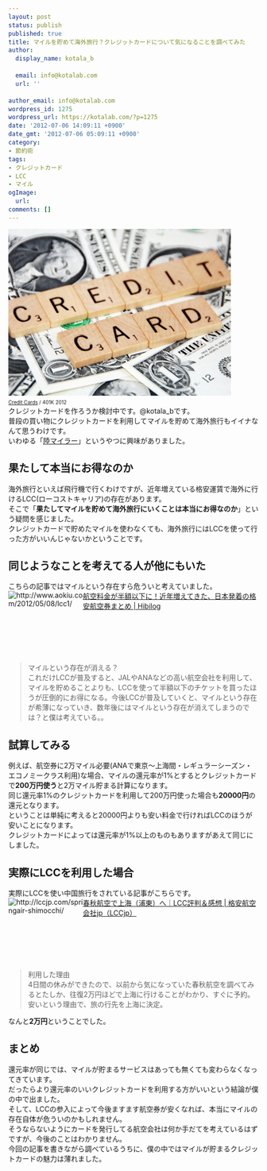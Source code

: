 ```yaml
---
layout: post
status: publish
published: true
title: マイルを貯めて海外旅行？クレジットカードについて気になることを調べてみた
author:
  display_name: kotala_b

  email: info@kotalab.com
  url: ''

author_email: info@kotalab.com
wordpress_id: 1275
wordpress_url: https://kotalab.com/?p=1275
date: '2012-07-06 14:09:11 +0900'
date_gmt: '2012-07-06 05:09:11 +0900'
category:
- 節約術
tags:
- クレジットカード
- LCC
- マイル
ogImage:
  url:
comments: []
---
```

<p><a href="/wp-content/uploads/credit_120706.jpg" align="left" target="_blank"><img src="/wp-content/uploads/credit_120706.jpg" alt="" title="credit_120706" width="448" height="336" class="alignnone size-full wp-image-1292" /></a><br />
<span style="font-size:10px;"><a href="https://www.flickr.com/photos/68751915@N05/6355848263/" target="_blank">Credit Cards</a> / 401K 2012</span><br />
クレジットカードを作ろうか検討中です。@kotala_bです。<br />
普段の買い物にクレジットカードを利用してマイルを貯めて海外旅行もイイナなんて思うわけです。<br />
いわゆる「<a href="https://d.hatena.ne.jp/keyword/%CE%A6%A5%DE%A5%A4%A5%E9%A1%BC" title="陸マイラーとは" target="_blank">陸マイラー</a>」というやつに興味がありました。<br />
</p>
<!--more-->
<h2>果たして本当にお得なのか</h2>
<p>海外旅行といえば飛行機で行くわけですが、近年増えている格安運賃で海外に行けるLCC(ローコストキャリア)の存在があります。<br />
そこで「<strong>果たしてマイルを貯めて海外旅行にいくことは本当にお得なのか</strong>」という疑問を感じました。<br />
クレジットカードで貯めたマイルを使わなくても、海外旅行にはLCCを使って行った方がいいんじゃないかということです。</p>
<h2>同じようなことを考えてる人が他にもいた</h2>
<p>こちらの記事ではマイルという存在すら危ういと考えていました。<br />
<a href="http://www.aokiu.com/2012/05/08/lcc1/" target="_blank"><img title="航空料金が半額以下に！近年増えてきた、日本発着の格安航空券まとめ | Hibilog" src="https://capture.heartrails.com/150x130?http://www.aokiu.com/2012/05/08/lcc1/" alt="http://www.aokiu.com/2012/05/08/lcc1/" width="150" height="130" align="left" /></a><a href="http://www.aokiu.com/2012/05/08/lcc1/" title="航空料金が半額以下に！近年増えてきた、日本発着の格安航空券まとめ | Hibilog" target="_blank">航空料金が半額以下に！近年増えてきた、日本発着の格安航空券まとめ | Hibilog</a><br style="clear:both;" /></p>
<blockquote><p>マイルという存在が消える？<br />
これだけLCCが普及すると、JALやANAなどの高い航空会社を利用して、マイルを貯めることよりも、LCCを使って半額以下のチケットを買ったほうが圧倒的にお得になる。今後LCCが普及していくと、マイルという存在が希薄になっていき、数年後にはマイルという存在が消えてしまうのでは？と僕は考えている。。</p></blockquote>
<h2>試算してみる</h2>
<p>例えば、航空券に2万マイル必要(ANAで東京～上海間・レギュラーシーズン・エコノミークラス利用)な場合、マイルの還元率が1%とするとクレジットカードで<strong>200万円使う</strong>と2万マイル貯まる計算になります。<br />
同じ還元率1%のクレジットカードを利用して200万円使った場合も<strong>20000円</strong>の還元となります。<br />
ということは単純に考えると20000円よりも安い料金で行ければLCCのほうが安いことになります。<br />
クレジットカードによっては還元率が1%以上のものもありますがあえて同じにしました。</p>
<h2>実際にLCCを利用した場合</h2>
<p>実際にLCCを使い中国旅行をされている記事がこちらです。<br />
<a href="http://lccjp.com/springair-shimocchi/" target="_blank"><img title="春秋航空で上海（浦東）へ｜LCC評判＆感想 | 格安航空会社jp（LCCjp）" src="https://capture.heartrails.com/150x130/1341546719855?http://lccjp.com/springair-shimocchi/" alt="http://lccjp.com/springair-shimocchi/" width="150" height="130" align="left" /></a><a href="http://lccjp.com/springair-shimocchi/" title="春秋航空で上海（浦東）へ｜LCC評判＆感想 | 格安航空会社jp（LCCjp）" target="_blank">春秋航空で上海（浦東）へ｜LCC評判＆感想 | 格安航空会社jp（LCCjp）</a><br style="clear:both;" /></p>
<blockquote><p>利用した理由<br />
4日間の休みができたので、以前から気になっていた春秋航空を調べてみるとたしか、往復2万円ほどで上海に行けることがわかり、すぐに予約。安いという理由で、旅の行先を上海に決定。</p></blockquote>
<p>なんと<strong>2万円</strong>ということでした。</p>
<h2>まとめ</h2>
<p>還元率が同じでは、マイルが貯まるサービスはあっても無くても変わらなくなってきています。<br />
だったらより還元率のいいクレジットカードを利用する方がいいという結論が僕の中で出ました。<br />
そして、LCCの参入によって今後ますます航空券が安くなれば、本当にマイルの存在自体が危ういのかもしれません。<br />
そうならないようにカードを発行してる航空会社は何か手だてを考えているはずですが、今後のことはわかりません。<br />
今回の記事を書きながら調べているうちに、僕の中ではマイルが貯まるクレジットカードの魅力は薄れました。</p>
